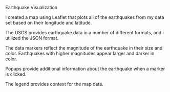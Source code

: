 Earthquake Visualization

I created a map using Leaflet that plots all of the earthquakes from my data set based on their longitude and latitude.



The USGS provides earthquake data in a number of different formats, and i utilized the JSON format.



The data markers reflect the magnitude of the earthquake in their size and color. Earthquakes with higher magnitudes appear larger and darker in color.


Popups provide additional information about the earthquake when a marker is clicked.



The legend provides context for the map data.



